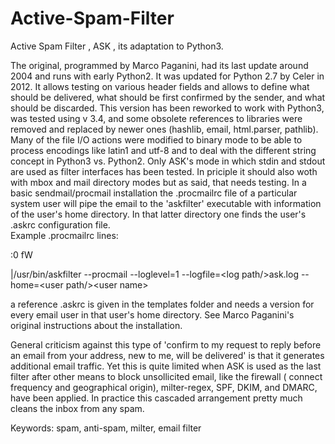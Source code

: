 # Active-Spam-Filter
Active Spam Filter , ASK , its adaptation to Python3.

The original, programmed by Marco Paganini, had its last update around 2004 and runs with early Python2. It was updated for Python 2.7 by Celer in 2012. It allows testing on various header fields and allows to define what should be delivered, what should be first confirmed by the sender, and what should be discarded.
This version has been reworked to work with Python3, was tested using v 3.4, and some obsolete references to libraries were removed and replaced by newer ones (hashlib, email, html.parser, pathlib). Many of the file I/O actions were modified to binary mode to be able to process encodings like latin1 and utf-8 and to deal with the different string concept in Python3 vs. Python2. Only ASK's mode in which stdin and stdout are used as filter interfaces has been tested.
In priciple it should also woth with mbox and mail directory modes but as said, that needs testing.
In a basic sendmail/procmail installation the .procmailrc file of a particular system user will pipe the email to the 'askfilter' executable with information of the user's home directory. In that latter directory one finds the user's .askrc configuration file.  
Example .procmailrc lines:

:0 fW

|/usr/bin/askfilter --procmail --loglevel=1 --logfile=\<log path/\>ask.log --home=\<user path/\>\<user name\>
  
a reference .askrc is given in the templates folder and needs a version for every email user in that user's home directory.
See Marco Paganini's original instructions about the installation.

General criticism against this type of 'confirm to my request to reply before an email from your address, new to me, will be delivered' is that it generates additional email traffic. Yet this is quite limited when ASK is used as the last filter after other means to block unsollicited email, like the firewall ( connect frequency and geographical origin), milter-regex, SPF, DKIM, and DMARC, have been applied.
In practice this cascaded arrangement pretty much cleans the inbox from any spam.

Keywords: spam, anti-spam, milter, email filter 
